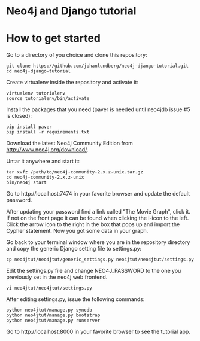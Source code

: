 # Neo4j and Django tutorial

# How to get started

Go to a directory of you choice and clone this repository:

```
git clone https://github.com/johanlundberg/neo4j-django-tutorial.git
cd neo4j-django-tutorial
```

Create virtualenv inside the repository and activate it:

```
virtualenv tutorialenv
source tutorialenv/bin/activate
```

Install the packages that you need (paver is needed until neo4jdb issue #5 is closed):

```
pip install paver
pip install -r requirements.txt
```

Download the latest Neo4j Community Edition from http://www.neo4j.org/download/.

Untar it anywhere and start it:

```
tar xvfz /path/to/neo4j-community-2.x.z-unix.tar.gz
cd neo4j-community-2.x.z-unix
bin/neo4j start
```

Go to http://localhost:7474 in your favorite browser and update the default password. 

After updating your password find a link called "The Movie Graph", click it. If not on the front page it can be found when clicking the i-icon to the left. Click the arrow icon to the right in the box that pops up and import the Cypher statement. Now you got some data in your graph.


Go back to your terminal window where you are in the repository directory and copy the generic Django setting file to settings.py:

```
cp neo4jtut/neo4jtut/generic_settings.py neo4jtut/neo4jtut/settings.py
```

Edit the settings.py file and change NEO4J_PASSWORD to the one you previously set in the neo4j web frontend.

```
vi neo4jtut/neo4jtut/settings.py
```

After editing settings.py, issue the following commands:

```
python neo4jtut/manage.py syncdb
python neo4jtut/manage.py bootstrap
python neo4jtut/manage.py runserver
```

Go to http://localhost:8000 in your favorite browser to see the tutorial app.



